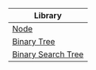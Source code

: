 |Library|
|-------|
|[Node](./Node.js)|
|[Binary Tree](./BinaryTree.js)|
|[Binary Search Tree](./BinarySearchTree.js)|